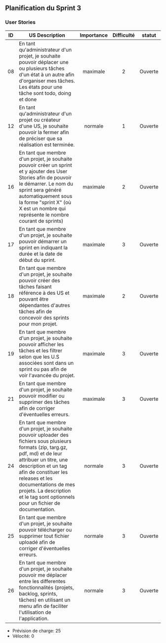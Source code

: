 ## Planification du Sprint 3
### User Stories
| ID | US Description | Importance | Difficulté  | statut
|:--:|----------------|:----------:|:-----------:|:----------:
|08 | En tant qu'administrateur d'un projet, je souhaite pouvoir déplacer une ou plusieurs tâches d'un état à un autre afin d'organiser mes tâches. Les états pour une tâche sont todo, doing et done | maximale | 2 | Ouverte |
|12 | En tant qu'administrateur d'un projet ou créateur d'une US, je souhaite pouvoir la fermer afin de préciser que sa réalisation est terminée. | normale | 1 | Ouverte |
|16 | En tant que membre d'un projet, je souhaite pouvoir créer un sprint et y ajouter des User Stories afin de pouvoir le démarrer. Le nom du sprint sera généré automatiquement sous la forme "sprint X" (où X est un nombre qui représente le nombre courant de sprints) | maximale | 2 | Ouverte |
|17 | En tant que membre d'un projet, je souhaite pouvoir démarrer un sprint en indiquant la durée et la date de début du sprint. | maximale | 3 | Ouverte |
|18 | En tant que membre d'un projet, je souhaite pouvoir créer des tâches faisant référence à des US et pouvant être dépendantes d'autres tâches afin de concevoir des sprints pour mon projet. | maximale | 2 | Ouverte |
|19 | En tant que membre d'un projet, je souhaite pouvoir afficher les tâches et les filtrer selon que les U.S associées sont dans un sprint ou pas afin de voir l'avancée du projet. | maximale | 3 | Ouverte |
|21 | En tant que membre d'un projet, je souhaite pouvoir modifier ou supprimer des tâches afin de corriger d'éventuelles erreurs. | maximale | 3 | Ouverte |
|24 | En tant que membre d'un projet, je souhaite pouvoir uploader des fichiers sous plusieurs formats (zip, targ.gz, pdf, md) et de leur attribuer un titre, une description et un tag afin de constituer les releases et les documentations de mes projets. La description et le tag sont optionnels pour un fichier de documentation. | normale | 3 | Ouverte |
|25 | En tant que membre d'un projet, je souhaite pouvoir télécharger ou supprimer tout fichier uploadé afin de corriger d'éventuelles erreurs. | normale | 3 | Ouverte |
|26 | En tant que membre d'un projet, je souhaite pouvoir me déplacer entre les differentes fonctionnalités (projets, backlog, sprints, tâches) en utilisant un menu afin de faciliter l'utilisation de l'application. | normale | 3 | Ouverte |
- Prévision de charge: 25
- Vélocité: 0
